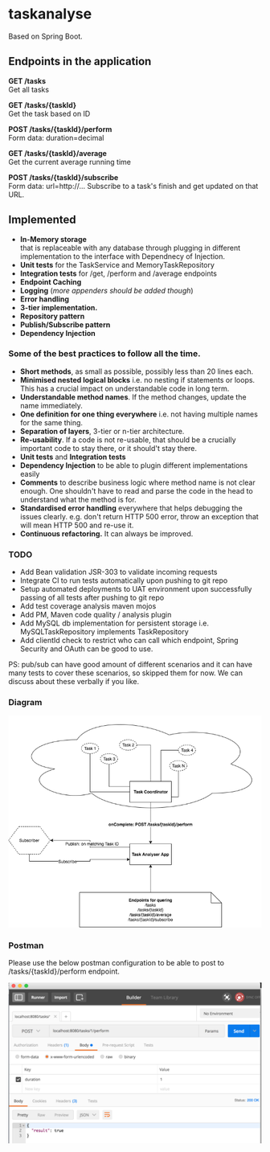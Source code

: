 # taskanalyse

Based on Spring Boot.

## Endpoints in the application

**GET /tasks**  
Get all tasks

**GET /tasks/{taskId}**  
Get the task based on ID

**POST /tasks/{taskId}/perform**  
Form data: duration=decimal  

**GET /tasks/{taskId}/average**  
Get the current average running time
 
**POST /tasks/{taskId}/subscribe**  
Form data: url=http://...
  Subscribe to a task's finish and get updated on that URL.
 
 ## Implemented
 - **In-Memory storage**  
    that is replaceable with any database through plugging in different implementation to the interface with Dependnecy of Injection.
 - **Unit tests** for the TaskService and MemoryTaskRepository
 - **Integration tests** for /get, /perform and /average endpoints
 - **Endpoint Caching**
 - **Logging** (*more appenders should be added though*)
 - **Error handling**
 - **3-tier implementation.**
 - **Repository pattern**
 - **Publish/Subscribe pattern**
 - **Dependency Injection**
 
 ### Some of the best practices to follow all the time.
 
 - **Short methods**, as small as possible, possibly less than 20 lines each.
 - **Minimised nested logical blocks** i.e. no nesting if statements or loops.  
    This has a crucial impact on understandable code in long term.
 - **Understandable method names**. If the method changes, update the name immediately.
 - **One definition for one thing everywhere** i.e. not having multiple names for the same thing.
 - **Separation of layers**, 3-tier or n-tier architecture.
 - **Re-usability**. If a code is not re-usable, that should be a crucially important code to stay there, or it should't stay there.
 - **Unit tests** and **Integration tests**
 - **Dependency Injection** to be able to plugin different implementations easily
 - **Comments** to describe business logic where method name is not clear enough. One shouldn't have to read and parse the code in the head to understand what the method is for.
 - **Standardised error handling** everywhere that helps debugging the issues clearly. e.g. don't return HTTP 500 error, throw an exception that will mean HTTP 500 and re-use it.
 - **Continuous refactoring.** It can always be improved.
 
 ### TODO
 - Add Bean validation JSR-303 to validate incoming requests
 - Integrate CI to run tests automatically upon pushing to git repo
 - Setup automated deployments to UAT environment upon successfully passing of all tests after pushing to git repo
 - Add test coverage analysis maven mojos
 - Add PM, Maven code quality  / analysis plugin
 - Add MySQL db implementation for persistent storage i.e. MySQLTaskRepository implements TaskRepository
 - Add clientId check to restrict who can call which endpoint, Spring Security and OAuth can be good to use.

PS: pub/sub can have good amount of different scenarios and it can have many tests to cover these scenarios, so skipped them for now. We can discuss about these verbally if you like.
 
 
 ### Diagram
 
 ![Diagram](/_docs/diagram.png)
 
 ### Postman
 Please use the below postman configuration to be able to post to /tasks/{taskId}/perform endpoint.
 
 ![Diagram](/_docs/postman.png)
 
